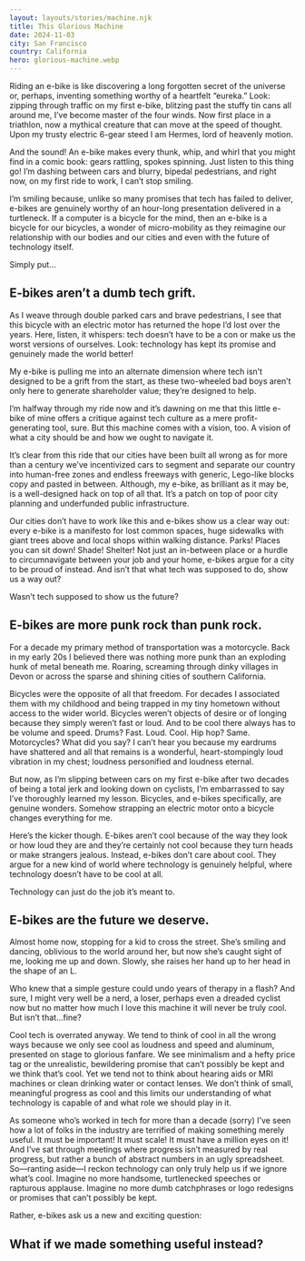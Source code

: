 ```yaml
---
layout: layouts/stories/machine.njk
title: This Glorious Machine
date: 2024-11-03
city: San Francisco
country: California
hero: glorious-machine.webp
---
```


<p class="intro">Riding an e-bike is like discovering a long forgotten secret of the universe or, perhaps, inventing something worthy of a heartfelt “eureka.” Look: zipping through traffic on my first e-bike, blitzing past the stuffy tin cans all around me, I’ve become master of the four winds. Now first place in a triathlon, now a mythical creature that can move at the speed of thought. Upon my trusty electric 6-gear steed I am Hermes, lord of heavenly motion.</p>

And the sound! An e-bike makes every thunk, whip, and whirl that you might find in a comic book: gears rattling, spokes spinning. Just listen to this thing go! I’m dashing between cars and blurry, bipedal pedestrians, and right now, on my first ride to work, I can’t stop smiling.

I’m smiling because, unlike so many promises that tech has failed to deliver, e-bikes are genuinely worthy of an hour-long presentation delivered in a turtleneck. If a computer is a bicycle for the mind, then an e-bike is a bicycle for our bicycles, a wonder of micro-mobility as they reimagine our relationship with our bodies and our cities and even with the future of technology itself.

Simply put...


## E-bikes aren’t a dumb tech grift.

<p class="intro">As I weave through double parked cars and brave pedestrians, I see that this bicycle with an electric motor has returned the hope I’d lost over the years. Here, listen, it whispers: tech doesn’t have to be a con or make us the worst versions of ourselves. Look: technology has kept its promise and genuinely made the world better!</p>

My e-bike is pulling me into an alternate dimension where tech isn’t designed to be a grift from the start, as these two-wheeled bad boys aren’t only here to generate shareholder value; they’re designed to help.

I’m halfway through my ride now and it’s dawning on me that this little e-bike of mine offers a critique against tech culture as a mere profit-generating tool, sure. But this machine comes with a vision, too. A vision of what a city should be and how we ought to navigate it.

It’s clear from this ride that our cities have been built all wrong as for more than a century we’ve incentivized cars to segment and separate our country into human-free zones and endless freeways with generic, Lego-like blocks copy and pasted in between. Although, my e-bike, as brilliant as it may be, is a well-designed hack on top of all that. It’s a patch on top of poor city planning and underfunded public infrastructure.

Our cities don’t have to work like this and e-bikes show us a clear way out: every e-bike is a manifesto for lost common spaces, huge sidewalks with giant trees above and local shops within walking distance. Parks! Places you can sit down! Shade! Shelter! Not just an in-between place or a hurdle to circumnavigate between your job and your home, e-bikes argue for a city to be proud of instead. And isn’t that what tech was supposed to do, show us a way out?

Wasn’t tech supposed to show us the future?


## E-bikes are more punk rock than punk rock.

<p class="intro">For a decade my primary method of transportation was a motorcycle. Back in my early 20s I believed there was nothing more punk than an exploding hunk of metal beneath me. Roaring, screaming through dinky villages in Devon or across the sparse and shining cities of southern California.</p>

Bicycles were the opposite of all that freedom. For decades I associated them with my childhood and being trapped in my tiny hometown without access to the wider world. Bicycles weren’t objects of desire or of longing because they simply weren’t fast or loud. And to be cool there always has to be volume and speed. Drums? Fast. Loud. Cool. Hip hop? Same. Motorcycles? What did you say? I can’t hear you because my eardrums have shattered and all that remains is a wonderful, heart-stompingly loud vibration in my chest; loudness personified and loudness eternal.

But now, as I’m slipping between cars on my first e-bike after two decades of being a total jerk and looking down on cyclists, I’m embarrassed to say I’ve thoroughly learned my lesson. Bicycles, and e-bikes specifically, are genuine wonders. Somehow strapping an electric motor onto a bicycle changes everything for me.

Here’s the kicker though. E-bikes aren’t cool because of the way they look or how loud they are and they’re certainly not cool because they turn heads or make strangers jealous. Instead, e-bikes don’t care about cool. They argue for a new kind of world where technology is genuinely helpful, where technology doesn’t have to be cool at all.

Technology can just do the job it’s meant to.


## E-bikes are the future we deserve.

<p class="intro">Almost home now, stopping for a kid to cross the street. She’s smiling and dancing, oblivious to the world around her, but now she’s caught sight of me, looking me up and down. Slowly, she raises her hand up to her head in the shape of an L.</p>

Who knew that a simple gesture could undo years of therapy in a flash? And sure, I might very well be a nerd, a loser, perhaps even a dreaded cyclist now but no matter how much I love this machine it will never be truly cool. But isn’t that...fine?

Cool tech is overrated anyway. We tend to think of cool in all the wrong ways because we only see cool as loudness and speed and aluminum, presented on stage to glorious fanfare. We see minimalism and a hefty price tag or the unrealistic, bewildering promise that can’t possibly be kept and we think that’s cool. Yet we tend not to think about hearing aids or MRI machines or clean drinking water or contact lenses. We don’t think of small, meaningful progress as cool and this limits our understanding of what technology is capable of and what role we should play in it.

As someone who’s worked in tech for more than a decade (sorry) I’ve seen how a lot of folks in the industry are terrified of making something merely useful. It must be important! It must scale! It must have a million eyes on it! And I’ve sat through meetings where progress isn’t measured by real progress, but rather a bunch of abstract numbers in an ugly spreadsheet. So—ranting aside—I reckon technology can only truly help us if we ignore what’s cool. Imagine no more handsome, turtlenecked speeches or rapturous applause. Imagine no more dumb catchphrases or logo redesigns or promises that can’t possibly be kept.

Rather, e-bikes ask us a new and exciting question:

## What if we made something useful instead?
